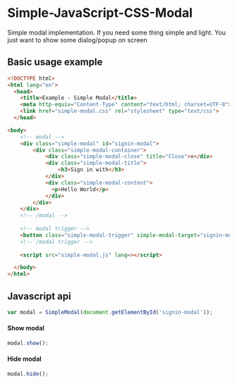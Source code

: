 # Simple-JavaScript-CSS-Modal
Simple modal implementation. If you need some thing simple and light. You just want to show some dialog/popup on screen

## Basic usage example
```html
<!DOCTYPE html>
<html lang="en">
  <head>
    <title>Example - Simple Modal</title>
    <meta http-equiv="Content-Type" content="text/html; charset=UTF-8">
    <link href="simple-modal.css" rel="stylesheet" type="text/css">
  </head>

<body>
    <!-- modal -->
    <div class="simple-modal" id="signin-modal">
        <div class="simple-modal-container">
            <div class="simple-modal-close" title="Close">x</div>
            <div class="simple-modal-title">
                <h3>Sign in with</h3>
            </div>
            <div class="simple-modal-content">
              <p>Hello World</p>
            </div>
        </div>
    </div>
    <!-- /modal -->
  
    <!-- modal trigger -->
    <button class="simple-modal-trigger" simple-modal-target="signin-modal">Show modal</button>
    <!-- /modal trigger -->
  
    <script src="simple-modal.js" lang=></script>

  </body>
</html>
```

## Javascript api

```javascript
var modal = SimpleModal(document.getElementById('signin-modal'));
```

#### Show modal
```javascript
modal.show();
```

#### Hide modal
```javascript
modal.hide();
```
```
